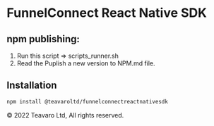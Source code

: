 # FunnelConnect React Native SDK

## npm publishing:

1. Run this script => scripts_runner.sh
2. Read the Puplish a new version to NPM.md file.

## Installation

```sh
npm install @teavaroltd/funnelconnectreactnativesdk
```

© 2022 Teavaro Ltd, All rights reserved.
